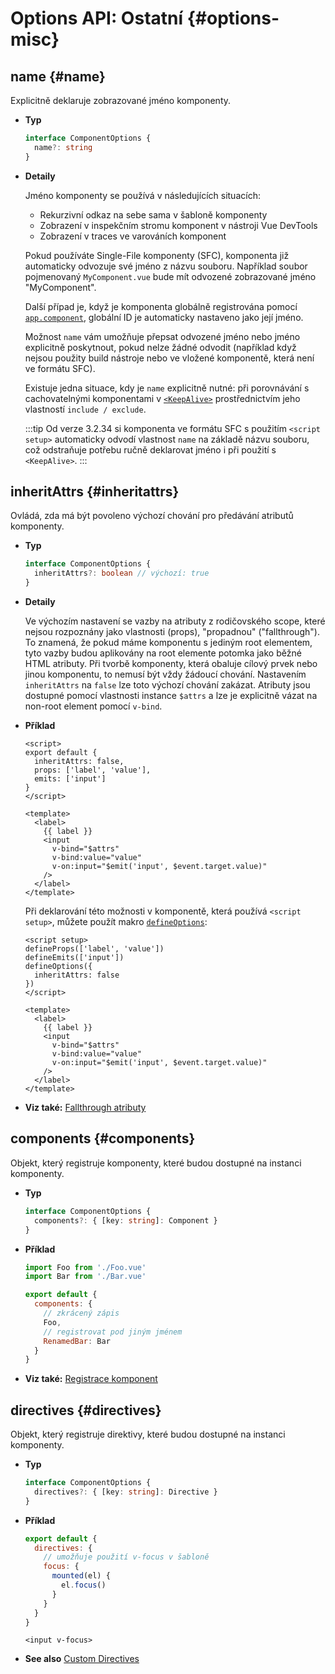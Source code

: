 # Options API: Ostatní {#options-misc}

## name {#name}

Explicitně deklaruje zobrazované jméno komponenty.

- **Typ**

  ```ts
  interface ComponentOptions {
    name?: string
  }
  ```

- **Detaily**

  Jméno komponenty se používá v následujících situacích:

  - Rekurzivní odkaz na sebe sama v šabloně komponenty
  - Zobrazení v inspekčním stromu komponent v nástroji Vue DevTools
  - Zobrazení v traces ve varováních komponent

  Pokud používáte Single-File komponenty (SFC), komponenta již automaticky odvozuje své jméno z názvu souboru. Například soubor pojmenovaný `MyComponent.vue` bude mít odvozené zobrazované jméno "MyComponent".

  Další případ je, když je komponenta globálně registrována pomocí [`app.component`](/api/application#app-component), globální ID je automaticky nastaveno jako její jméno.

  Možnost `name` vám umožňuje přepsat odvozené jméno nebo jméno explicitně poskytnout, pokud nelze žádné odvodit (například když nejsou použity build nástroje nebo ve vložené komponentě, která není ve formátu SFC).

  Existuje jedna situace, kdy je `name` explicitně nutné: při porovnávání s cachovatelnými komponentami v [`<KeepAlive>`](/guide/built-ins/keep-alive) prostřednictvím jeho vlastností `include / exclude`.

  :::tip
  Od verze 3.2.34 si komponenta ve formátu SFC s použitím `<script setup>` automaticky odvodí vlastnost `name` na základě názvu souboru, což odstraňuje potřebu ručně deklarovat jméno i při použití s `<KeepAlive>`.
  :::

## inheritAttrs {#inheritattrs}

Ovládá, zda má být povoleno výchozí chování pro předávání atributů komponenty.

- **Typ**

  ```ts
  interface ComponentOptions {
    inheritAttrs?: boolean // výchozí: true
  }
  ```

- **Detaily**

  Ve výchozím nastavení se vazby na atributy z rodičovského scope, které nejsou rozpoznány jako vlastnosti (props), "propadnou" ("fallthrough"). To znamená, že pokud máme komponentu s jediným root elementem, tyto vazby budou aplikovány na root elemente potomka jako běžné HTML atributy. Při tvorbě komponenty, která obaluje cílový prvek nebo jinou komponentu, to nemusí být vždy žádoucí chování. Nastavením `inheritAttrs` na `false` lze toto výchozí chování zakázat. Atributy jsou dostupné pomocí vlastnosti instance `$attrs` a lze je explicitně vázat na non-root element pomocí `v-bind`.

- **Příklad**

  <div class="options-api">

  ```vue
  <script>
  export default {
    inheritAttrs: false,
    props: ['label', 'value'],
    emits: ['input']
  }
  </script>

  <template>
    <label>
      {{ label }}
      <input
        v-bind="$attrs"
        v-bind:value="value"
        v-on:input="$emit('input', $event.target.value)"
      />
    </label>
  </template>
  ```

  </div>
  <div class="composition-api">

  Při deklarování této možnosti v komponentě, která používá `<script setup>`, můžete použít makro [`defineOptions`](/api/sfc-script-setup#defineoptions):

  ```vue
  <script setup>
  defineProps(['label', 'value'])
  defineEmits(['input'])
  defineOptions({
    inheritAttrs: false
  })
  </script>

  <template>
    <label>
      {{ label }}
      <input
        v-bind="$attrs"
        v-bind:value="value"
        v-on:input="$emit('input', $event.target.value)"
      />
    </label>
  </template>
  ```

  </div>

- **Viz také:** [Fallthrough atributy](/guide/components/attrs)

## components {#components}

Objekt, který registruje komponenty, které budou dostupné na instanci komponenty.

- **Typ**

  ```ts
  interface ComponentOptions {
    components?: { [key: string]: Component }
  }
  ```

- **Příklad**

  ```js
  import Foo from './Foo.vue'
  import Bar from './Bar.vue'

  export default {
    components: {
      // zkrácený zápis
      Foo,
      // registrovat pod jiným jménem
      RenamedBar: Bar
    }
  }
  ```

- **Viz také:** [Registrace komponent](/guide/components/registration)

## directives {#directives}

Objekt, který registruje direktivy, které budou dostupné na instanci komponenty.

- **Typ**

  ```ts
  interface ComponentOptions {
    directives?: { [key: string]: Directive }
  }
  ```

- **Příklad**

  ```js
  export default {
    directives: {
      // umožňuje použití v-focus v šabloně
      focus: {
        mounted(el) {
          el.focus()
        }
      }
    }
  }
  ```

  ```vue-html
  <input v-focus>
  ```

- **See also** [Custom Directives](/guide/reusability/custom-directives)

